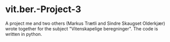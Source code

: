 # vit.ber.-Project-3
A project me and two others (Markus Trætli and Sindre Skaugset Olderkjær) wrote together for the subject "Vitenskapelige beregninger". The code is written in python.
